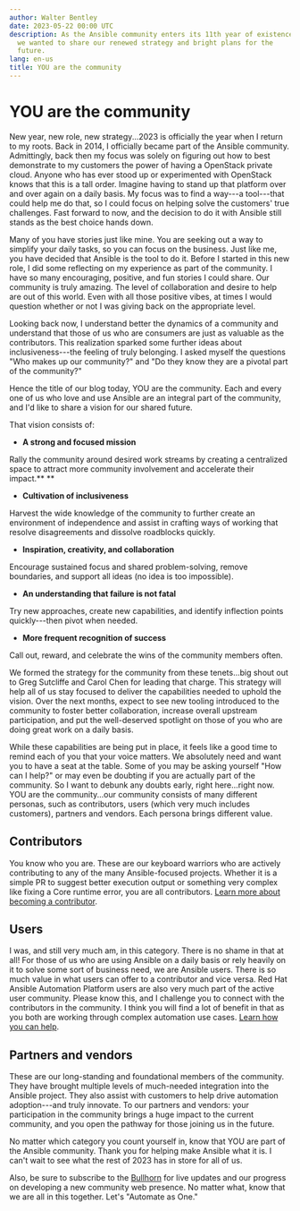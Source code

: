 ```yaml
---
author: Walter Bentley
date: 2023-05-22 00:00 UTC
description: As the Ansible community enters its 11th year of existence,
  we wanted to share our renewed strategy and bright plans for the
  future.
lang: en-us
title: YOU are the community
---
```


# YOU are the community

New year, new role, new strategy...2023 is officially the year when I
return to my roots. Back in 2014, I officially became part of the
Ansible community. Admittingly, back then my focus was solely on
figuring out how to best demonstrate to my customers the power of having
a OpenStack private cloud. Anyone who has ever stood up or experimented
with OpenStack knows that this is a tall order. Imagine having to stand
up that platform over and over again on a daily basis. My focus was to
find a way---a tool---that could help me do that, so I could focus on
helping solve the customers\' true challenges. Fast forward to now, and
the decision to do it with Ansible still stands as the best choice hands
down.

Many of you have stories just like mine. You are seeking out a way to
simplify your daily tasks, so you can focus on the business. Just like
me, you have decided that Ansible is the tool to do it. Before I started
in this new role, I did some reflecting on my experience as part of the
community. I have so many encouraging, positive, and fun stories I could
share. Our community is truly amazing. The level of collaboration and
desire to help are out of this world. Even with all those positive
vibes, at times I would question whether or not I was giving back on the
appropriate level. 

Looking back now, I understand better the dynamics of a community and
understand that those of us who are consumers are just as valuable as
the contributors. This realization sparked some further ideas about
inclusiveness---the feeling of truly belonging. I asked myself the
questions "Who makes up our community?" and "Do they know they are a
pivotal part of the community?"

Hence the title of our blog today, YOU are the
community. Each and every one of us who
love and use Ansible are an integral part of the community, and I'd like
to share a vision for our shared future. 

That vision consists of:

-   **A strong and focused mission**

Rally the community around desired work streams by creating a
centralized space to attract more community involvement and accelerate
their impact.** **

-   **Cultivation of inclusiveness**

Harvest the wide knowledge of the community to further create an
environment of independence and assist in crafting ways of working that
resolve disagreements and dissolve roadblocks quickly.

-   **Inspiration, creativity, and collaboration**

Encourage sustained focus and shared problem-solving, remove boundaries,
and support all ideas (no idea is too impossible).

-   **An understanding that failure is not fatal**

Try new approaches, create new capabilities, and identify inflection
points quickly---then pivot when needed.

-   **More frequent recognition of success**

Call out, reward, and celebrate the wins of the community members often.


We formed the strategy for the community from these tenets...big shout
out to Greg Sutcliffe and Carol Chen for leading that charge. This
strategy will help all of us stay focused to deliver the capabilities
needed to uphold the vision. Over the next months, expect to see new
tooling introduced to the community to foster better collaboration,
increase overall upstream participation, and put the well-deserved
spotlight on those of you who are doing great work on a daily basis. 

While these capabilities are being put in place, it feels like a good
time to remind each of you that your voice matters. We absolutely need
and want you to have a seat at the table. Some of you may be asking
yourself "How can I help?" or may even be doubting if you are actually
part of the community. So I want to debunk any doubts early, right
here...right now. YOU are the community...our community consists of many
different personas, such as contributors, users (which very much
includes customers), partners and vendors. Each persona brings different
value.

## Contributors

You know who you are. These are our keyboard warriors who are actively
contributing to any of the many Ansible-focused projects. Whether it is
a simple PR to suggest better execution output or something very complex
like fixing a Core runtime error, you are all contributors.
[Learn more about becoming a contributor](https://docs.ansible.com/ansible/latest/community/contributor_path.html).

## Users

I was, and still very much am, in this category. There is no shame in
that at all! For those of us who are using Ansible on a daily basis or
rely heavily on it to solve some sort of business need, we are Ansible
users. There is so much value in what users can offer to a contributor
and vice versa. Red Hat Ansible Automation Platform users are also very
much part of the active user community. Please know this, and I
challenge you to connect with the contributors in the community. I think
you will find a lot of benefit in that as you both are working through
complex automation use cases.
[Learn how you can help](https://docs.ansible.com/ansible/latest/community/how_can_I_help.html).

## Partners and vendors

These are our long-standing and foundational members of the community.
They have brought multiple levels of much-needed integration into the
Ansible project. They also assist with customers to help drive
automation adoption---and truly innovate. To our partners and vendors:
your participation in the community brings a huge impact to the current
community, and you open the pathway for those joining us in the future. 

No matter which category you count yourself in, know that YOU are part
of the Ansible community. Thank you for helping make Ansible what it is.
I can't wait to see what the rest of 2023 has in store for all of us.

Also, be sure to subscribe to the
[Bullhorn](https://github.com/ansible/community/wiki/News#the-bullhorn)
for live updates and our progress on developing a new community web
presence. No matter what, know that we are all in this together. Let's
"Automate as One." 
